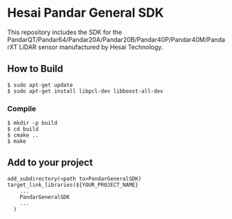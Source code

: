 # Hesai Pandar General SDK

This repository includes the SDK for the PandarQT/Pandar64/Pandar20A/Pandar20B/Pandar40P/Pandar40M/PandarXT LiDAR sensor manufactured by Hesai Technology.

## How to Build

```
$ sudo apt-get update
$ sudo apt-get install libpcl-dev libboost-all-dev
```

### Compile

```
$ mkdir -p build
$ cd build
$ cmake ..
$ make
```

## Add to your project

```
add_subdirectory(<path to>PandarGeneralSDK)
target_link_libraries(${YOUR_PROJECT_NAME}
    ...
    PandarGeneralSDK
    ...
  )
```


